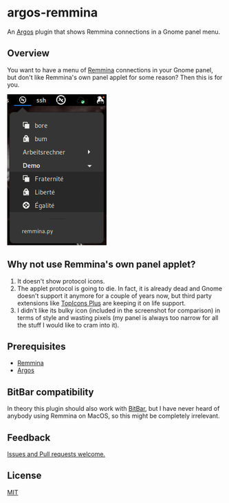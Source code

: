 # argos-remmina

An [Argos](https://github.com/p-e-w/argos) plugin that shows Remmina connections
in a Gnome panel menu.

## Overview

You want to have a menu of [Remmina](https://remmina.org) connections in your Gnome panel,
but don't like Remmina's own panel applet for some reason? Then this is for you.

![Screenshot](images/argos-remmina-screenshot.png)

## Why not use Remmina's own panel applet?

1. It doesn't show protocol icons.
2. The applet protocol is going to die. In fact, it is already dead and Gnome doesn't
   support it anymore for a couple of years now, but third party extensions like
   [TopIcons Plus](https://extensions.gnome.org/extension/1031/topicons/) are keeping it
   on life support.
3. I didn't like its bulky icon (included in the screenshot for comparison) in terms of style
   and wasting pixels (my panel is always too narrow for all the stuff I would like to cram
   into it).

## Prerequisites

- [Remmina](https://remmina.org)
- [Argos](https://github.com/p-e-w/argos)

## BitBar compatibility

In theory this plugin should also work with [BitBar](https://github.com/matryer/bitbar),
but I have never heard of anybody using Remmina on MacOS, so this might be completely
irrelevant.

## Feedback

[Issues and Pull requests welcome.](https://github.com/rompe/argos-remmina)

## License

[MIT](LICENSE)
